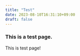 ```yaml
---
title: "Test"
date: 2023-08-10T16:31:10+09:00
draft: false
---
```


### This is a test page.

This is test page!